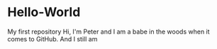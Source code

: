 # Hello-World
My first repository
Hi, I'm Peter and I am a babe in the woods when it comes to GitHub.
And I still am
